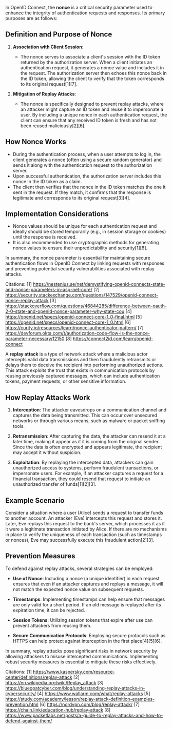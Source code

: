 In OpenID Connect, the **nonce** is a critical security parameter used to enhance the integrity of authentication requests
and responses. Its primary purposes are as follows:

## Definition and Purpose of Nonce

1. **Association with Client Session**:

   - The nonce serves to associate a client's session with the ID token returned by the authorization server. When a client
     initiates an authentication request, it generates a nonce value and includes it in the request. The authorization server
     then echoes this nonce back in the ID token, allowing the client to verify that the token corresponds to its original
     request[1][7].

2. **Mitigation of Replay Attacks**:
   - The nonce is specifically designed to prevent replay attacks, where an attacker might capture an ID token and reuse it
     to impersonate a user. By including a unique nonce in each authentication request, the client can ensure that any
     received ID token is fresh and has not been reused maliciously[2][6].

## How Nonce Works

- During the authentication process, when a user attempts to log in, the client generates a nonce (often using a secure
  random generator) and sends it along with the authentication request to the authorization server.
- Upon successful authentication, the authorization server includes this nonce in the ID token as a claim.
- The client then verifies that the nonce in the ID token matches the one it sent in the request. If they match, it confirms
  that the response is legitimate and corresponds to its original request[3][4].

## Implementation Considerations

- Nonce values should be unique for each authentication request and ideally should be stored temporarily (e.g., in session
  storage or cookies) until the response is received.
- It is also recommended to use cryptographic methods for generating nonce values to ensure their unpredictability and
  security[1][6].

In summary, the nonce parameter is essential for maintaining secure authentication flows in OpenID Connect by linking
requests with responses and preventing potential security vulnerabilities associated with replay attacks.

Citations: [1] https://nestenius.se/net/demystifying-openid-connects-state-and-nonce-parameters-in-asp-net-core/ [2]
https://security.stackexchange.com/questions/147529/openid-connect-nonce-replay-attack [3]
https://stackoverflow.com/questions/46844285/difference-between-oauth-2-0-state-and-openid-nonce-parameter-why-state-cou [4]
https://openid.net/specs/openid-connect-core-1_0-final.html [5] https://openid.net/specs/openid-connect-core-1_0.html [6]
https://curity.io/resources/learn/nonce-authenticator-pattern/ [7]
https://devforum.okta.com/t/authorization-code-flow-is-the-nonce-parameter-necessary/12150 [8]
https://connect2id.com/learn/openid-connect

A **replay attack** is a type of network attack where a malicious actor intercepts valid data transmissions and then
fraudulently retransmits or delays them to deceive the recipient into performing unauthorized actions. This attack exploits
the trust that exists in communication protocols by reusing previously captured messages, which can include authentication
tokens, payment requests, or other sensitive information.

## How Replay Attacks Work

1. **Interception**: The attacker eavesdrops on a communication channel and captures the data being transmitted. This can
   occur over unsecured networks or through various means, such as malware or packet sniffing tools.
2. **Retransmission**: After capturing the data, the attacker can resend it at a later time, making it appear as if it is
   coming from the original sender. Since the data is often encrypted and appears legitimate, the recipient may accept it
   without suspicion.

3. **Exploitation**: By replaying the intercepted data, attackers can gain unauthorized access to systems, perform fraudulent
   transactions, or impersonate users. For example, if an attacker captures a request for a financial transaction, they could
   resend that request to initiate an unauthorized transfer of funds[1][2][3].

## Example Scenario

Consider a situation where a user (Alice) sends a request to transfer funds to another account. An attacker (Eve) intercepts
this request and stores it. Later, Eve replays this request to the bank's server, which processes it as if it were a
legitimate transaction initiated by Alice. If there are no mechanisms in place to verify the uniqueness of each transaction
(such as timestamps or nonces), Eve may successfully execute this fraudulent action[2][3].

## Prevention Measures

To defend against replay attacks, several strategies can be employed:

- **Use of Nonce**: Including a nonce (a unique identifier) in each request ensures that even if an attacker captures and
  replays a message, it will not match the expected nonce value on subsequent requests.
- **Timestamps**: Implementing timestamps can help ensure that messages are only valid for a short period. If an old message
  is replayed after its expiration time, it can be rejected.

- **Session Tokens**: Utilizing session tokens that expire after use can prevent attackers from reusing them.

- **Secure Communication Protocols**: Employing secure protocols such as HTTPS can help protect against interception in the
  first place[4][5][6].

In summary, replay attacks pose significant risks in network security by allowing attackers to misuse intercepted
communications. Implementing robust security measures is essential to mitigate these risks effectively.

Citations: [1] https://www.kaspersky.com/resource-center/definitions/replay-attack [2]
https://en.wikipedia.org/wiki/Replay_attack [3] https://bluegoatcyber.com/blog/understanding-replay-attacks-in-cybersecurity/
[4] https://www.wallarm.com/what/replay-attacks [5]
https://study.com/academy/lesson/replay-attack-definition-examples-prevention.html [6]
https://nordvpn.com/blog/replay-attack/ [7] https://chain.link/education-hub/replay-attack [8]
https://www.packetlabs.net/posts/a-guide-to-replay-attacks-and-how-to-defend-against-them/
